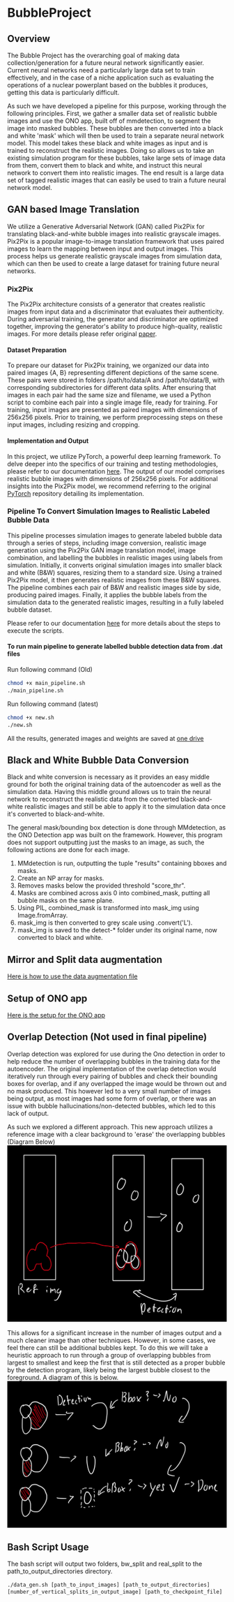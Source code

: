# BubbleProject

## Overview ##

The Bubble Project has the overarching goal of making data collection/generation for a future neural network significantly easier. Current neural networks need a particularly large data set to train effectively, and in the case of a niche application such as evaluating the operations of a nuclear powerplant based on the bubbles it produces, getting this data is particularly difficult.

As such we have developed a pipeline for this purpose, working through the following principles. First, we gather a smaller data set of realistic bubble images and use the ONO app, built off of mmdetection, to segment the image into masked bubbles. These bubbles are then converted into a black and white 'mask' which will then be used to train a separate neural network model. This model takes these black and white images as input and is trained to reconstruct the realistic images. Doing so allows us to take an existing simulation program for these bubbles, take large sets of image data from them, convert them to black and white, and instruct this neural network to convert them into realistic images. The end result is a large data set of tagged realistic images that can easily be used to train a future neural network model.

## GAN based Image Translation ##

We utilize a Generative Adversarial Network (GAN) called Pix2Pix for translating black-and-white bubble images into realistic grayscale images. Pix2Pix is a popular image-to-image translation framework that uses paired images to learn the mapping between input and output images. This process helps us generate realistic grayscale images from simulation data, which can then be used to create a large dataset for training future neural networks.

### Pix2Pix

The Pix2Pix architecture consists of a generator that creates realistic images from input data and a discriminator that evaluates their authenticity. During adversarial training, the generator and discriminator are optimized together, improving the generator's ability to produce high-quality, realistic images. For more details please refer original [paper](https://arxiv.org/pdf/1611.07004).

#### Dataset Preparation

To prepare our dataset for Pix2Pix training, we organized our data into paired images {A, B} representing different depictions of the same scene. These pairs were stored in folders /path/to/data/A and /path/to/data/B, with corresponding subdirectories for different data splits. After ensuring that images in each pair had the same size and filename, we used a Python script to combine each pair into a single image file, ready for training. For training, input images are presented as paired images with dimensions of 256x256 pixels. Prior to training, we perform preprocessing steps on these input images, including resizing and cropping.

#### Implementation and Output

In this project, we utilize PyTorch, a powerful deep learning framework. To delve deeper into the specifics of our training and testing methodologies, please refer to our documentation [here](Pix2PixImageTranslation/README.md). The output of our model comprises realistic bubble images with dimensions of 256x256 pixels. For additional insights into the Pix2Pix model, we recommend referring to the original [PyTorch](https://github.com/junyanz/pytorch-CycleGAN-and-pix2pix) repository detailing its implementation.

### Pipeline To Convert Simulation Images to Realistic Labeled Bubble Data

This pipeline processes simulation images to generate labeled bubble data through a series of steps, including image conversion, realistic image generation using the Pix2Pix GAN image translation model, image combination, and labelling the bubbles in realistic images using labels from simulation. Initially, it converts original simulation images into smaller black and white (B&W) squares, resizing them to a standard size. Using a trained Pix2Pix model, it then generates realistic images from these B&W squares. The pipeline combines each pair of B&W and realistic images side by side, producing paired images. Finally, it applies the bubble labels from the simulation data to the generated realistic images, resulting in a fully labeled bubble dataset.

Please refer to our documentation [here](https://github.com/nmazda/BubbleProject/blob/main/SimToLabeledBubbleData/README.md) for more details about the steps to execute the scripts.

#### To run main pipeline to generate labelled bubble detection data from .dat files
Run following command (Old)
```bash
chmod +x main_pipeline.sh
./main_pipeline.sh
```

Run following command (latest)
```bash
chmod +x new.sh
./new.sh
```

All the results, generated images and weights are saved at [one drive](https://1drv.ms/f/s!ArZaiTbmszajgbGPKLKluNillG28wps?e=tyg7xk)

## Black and White Bubble Data Conversion ##

Black and white conversion is necessary as it provides an easy middle ground for both the original training data of the autoencoder as well as the simulation data. Having this middle ground allows us to train the neural network to reconstruct the realistic data from the converted black-and-white realistic images and still be able to apply it to the simulation data once it's converted to black-and-white.

The general mask/bounding box detection is done through MMdetection, as the ONO Detection app was built on the framework. However, this program does not support outputting just the masks to an image, as such, the following actions are done for each image. 

1. MMdetection is run, outputting the tuple "results" containing bboxes and masks.
2. Create an NP array for masks.
3. Removes masks below the provided threshold "score_thr".
5. Masks are combined across axis 0 into combined_mask, putting all bubble masks on the same plane.
7. Using PIL, combined_mask is transformed into mask_img using Image.fromArray.
8. mask_img is then converted to grey scale using .convert('L').
9. mask_img is saved to the detect-* folder under its original name, now converted to black and white. 

## Mirror and Split data augmentation
[Here is how to use the data augmentation file]()

## Setup of ONO app
[Here is the setup for the ONO app](https://github.com/nmazda/BubbleProject/blob/main/ONOSETUP.md)

## Overlap Detection (Not used in final pipeline)

Overlap detection was explored for use during the Ono detection in order to help reduce the number of overlapping bubbles in the training data for the autoencoder. The original implementation of the overlap detection would iteratively run through every pairing of bubbles and check their bounding boxes for overlap, and if any overlapped the image would be thrown out and no mask produced. This however led to a very small number of images being output, as most images had some form of overlap, or there was an issue with bubble hallucinations/non-detected bubbles, which led to this lack of output.

As such we explored a different approach. This new approach utilizes a reference image with a clear background to 'erase' the overlapping bubbles (Diagram Below)
![Brief diagram displaying how overlap detection currently works](https://github.com/nmazda/BubbleProject/blob/main/git_imgs/overlap_detection.jpg)

This allows for a significant increase in the number of images output and a much cleaner image than other techniques. However, in some cases, we feel there can still be additional bubbles kept. To do this we will take a heuristic approach to run through a group of overlapping bubbles from largest to smallest and keep the first that is still detected as a proper bubble by the detection program, likely being the largest bubble closest to the foreground. A diagram of this is below.
![Diagram showing the new heuristic approach to overlap detection](https://github.com/nmazda/BubbleProject/blob/main/git_imgs/overlap_heuristic.jpg)

## Bash Script Usage
The bash script will output two folders, bw_split and real_split to the path_to_output_directories directory. 
```
./data_gen.sh [path_to_input_images] [path_to_output_directories] [number_of_vertical_splits_in_output_image] [path_to_checkpoint_file]
```
